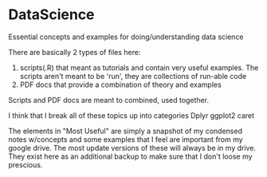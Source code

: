 # DataScience
Essential concepts and examples for doing/understanding data science

There are basically 2 types of files here:
1. scripts(.R) that meant as tutorials and contain very useful examples. The scripts aren't meant to be 'run', they are collections of run-able code
2. PDF docs that provide a combination of theory and examples

Scripts and PDF docs are meant to combined, used together.

I think that I break all of these topics up into categories
Dplyr
ggplot2
caret


The elements in "Most Useful" are simply a snapshot of my condensed notes w/concepts and some examples that I feel are important from my google drive. The most update versions of these will always be in my drive. They exist here as an additional backup to make sure that I don't loose my prescious. 